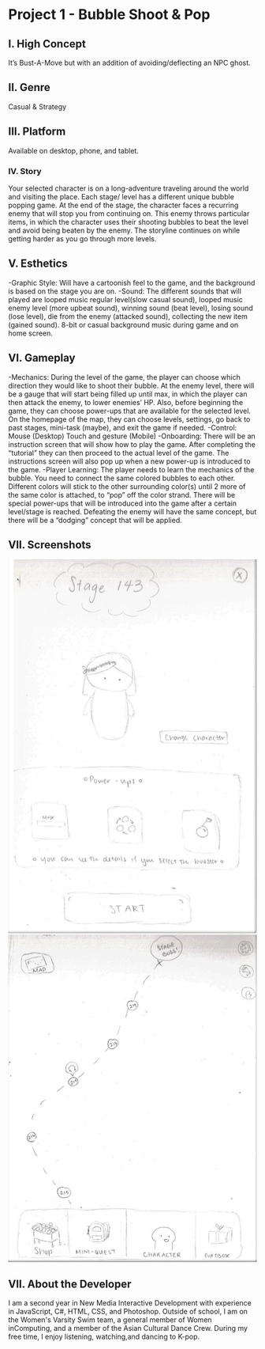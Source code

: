 # Project 1 - Bubble Shoot & Pop
## I. High Concept

It’s Bust-A-Move but with an addition of avoiding/deflecting an NPC ghost.

## II. Genre

Casual & Strategy

## III. Platform

Available on desktop, phone, and tablet.

### IV. Story

 Your selected character is on a long-adventure traveling around the world and visiting the place. 
 Each stage/ level has a different unique bubble popping game. At the end of the stage, the character 
 faces a recurring enemy that will stop you from continuing on. This enemy throws particular items, 
 in which the character uses their shooting bubbles to beat the level and avoid being beaten by the 
 enemy. The storyline continues on while getting harder as you go through more levels. 

## V. Esthetics
-Graphic Style: Will have a cartoonish feel to the game, and the background is based on the stage you are on.
-Sound: The different sounds that will played are looped music regular level(slow casual sound), looped music 
enemy level (more upbeat sound), winning sound (beat level), losing sound (lose level), die from the enemy 
(attacked sound), collecting the new item (gained sound). 8-bit or casual background music during game and on
home screen.


## VI. Gameplay

-Mechanics: During the level of the game, the player can choose which direction they would like to shoot their bubble. At the enemy level, there will be a gauge that will start being filled up until max, in which the player can then attack the enemy, to lower enemies’ HP. Also, before beginning the game, they can choose power-ups that are available for the selected level. On the homepage of the map, they can choose levels, settings, go back to past stages, mini-task (maybe), and exit the game if needed. 
-Control: Mouse (Desktop)
	  Touch and gesture (Mobile)
-Onboarding: There will be an instruction screen that will show how to play the game. After completing the “tutorial” they can then proceed to the actual level of the game. The instructions screen will also pop up when a new power-up is introduced to the game.
-Player Learning: The player needs to learn the mechanics of the bubble. You need to connect the same colored bubbles to each other. Different colors will stick to the other surrounding color(s) until 2 more of the same color is attached, to “pop” off the color strand. There will be special power-ups that will be introduced into the game after a certain level/stage is reached. Defeating the enemy will have the same concept, but there will be a “dodging” concept that will be applied. 

## VII. Screenshots

![level](images/Game_Screenshot_Left.jpeg)
![map](images/Game_Screenshot_Right.jpeg)

## VII. About the Developer

I am a second year in New Media Interactive Development with experience in JavaScript, C#, HTML, CSS, and Photoshop. 
Outside of school, I am on the Women's Varsity Swim team, a general member of Women inComputing, and a member of the
Asian Cultural Dance Crew. During my free time, I enjoy listening, watching,and dancing to K-pop.


